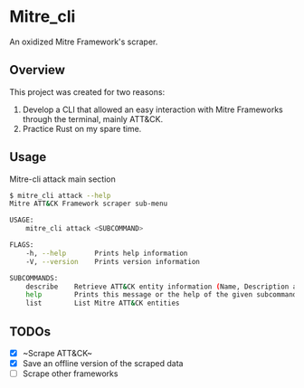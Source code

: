 # Mitre_cli

An oxidized Mitre Framework's scraper.

## Overview

This project was created for two reasons:

1. Develop a CLI that allowed an easy interaction with Mitre Frameworks through the terminal, mainly ATT&CK.
2. Practice Rust on my spare time.

## Usage

Mitre-cli attack main section

```bash
$ mitre_cli attack --help
Mitre ATT&CK Framework scraper sub-menu

USAGE:
    mitre_cli attack <SUBCOMMAND>

FLAGS:
    -h, --help       Prints help information
    -V, --version    Prints version information

SUBCOMMANDS:
    describe    Retrieve ATT&CK entity information (Name, Description and associated data)
    help        Prints this message or the help of the given subcommand(s)
    list        List Mitre ATT&CK entities
```

## TODOs

- [x] ~Scrape ATT&CK~
- [x] Save an offline version of the scraped data
- [ ] Scrape other frameworks